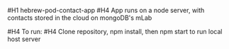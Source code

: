 #H1   h e b r e w - p o d - c o n t a c t - a p p  
#H4 App runs on a node server, with contacts stored in the cloud on mongoDB's mLab

#H4 To run:
#H4 Clone repository, npm install, then npm start to run local host server

 
